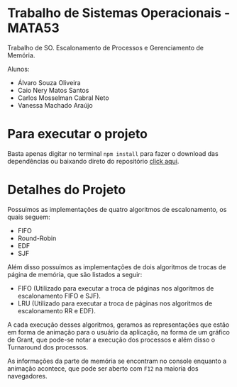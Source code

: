 # Trabalho de Sistemas Operacionais - MATA53
Trabalho de SO. Escalonamento de Processos e Gerenciamento de Memória.

Alunos:

* Álvaro Souza Oliveira
* Caio Nery Matos Santos
* Carlos Mosselman Cabral Neto
* Vanessa Machado Araújo


# Para executar o projeto

Basta apenas digitar no terminal ```npm install``` para fazer o download das dependências ou baixando direto do repositório [click aqui](https://github.com/alvaroxsouza/so_trabalho.git).

# Detalhes do Projeto

Possuimos as implementações de quatro algoritmos de escalonamento, os quais seguem:

* FIFO
* Round-Robin
* EDF
* SJF

Além disso possuímos as implementações de dois algoritmos de trocas de página de memória, que são listados a seguir:

* FIFO (Utilizado para executar a troca de páginas nos algoritmos de escalonamento FIFO e SJF).
* LRU (Utilizado para executar a troca de páginas nos algoritmos de escalonamento RR e EDF).

A cada execução desses algoritmos, geramos as representações que estão em forma de animação para o usuário da aplicação, na forma de um gráfico de Grant, que pode-se notar a execução dos processos e além disso o Turnaround dos processos.

As informações da parte de memória se encontram no console enquanto a animação acontece, que pode ser aberto com ``` F12 ``` na maioria dos navegadores.

